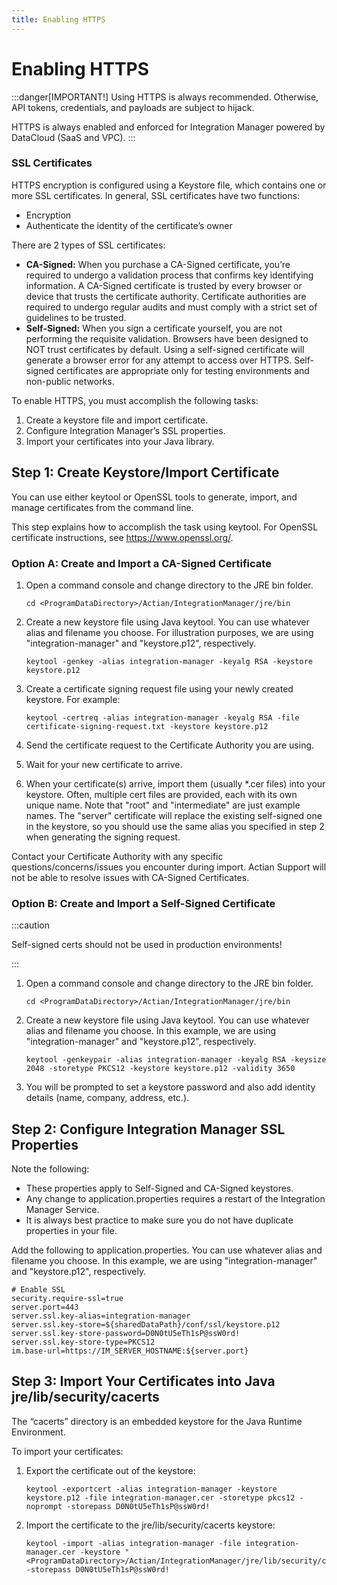 ```yaml
---
title: Enabling HTTPS
---
```


# Enabling HTTPS
 
:::danger[IMPORTANT!]
Using HTTPS is always recommended. Otherwise, API tokens, credentials, and payloads are subject to hijack.

HTTPS is always enabled and enforced for Integration Manager powered by DataCloud (SaaS and VPC).
:::

###  SSL Certificates

HTTPS encryption is configured using a Keystore file, which contains one or more SSL certificates. In general, SSL certificates have two functions:

* Encryption
* Authenticate the identity of the certificate’s owner

There are 2 types of SSL certificates:
* **CA-Signed:** When you purchase a CA-Signed certificate, you’re required to undergo a validation process that confirms key identifying information. A CA-Signed certificate is trusted by every browser or device that trusts the certificate authority. Certificate authorities are required to undergo regular audits and must comply with a strict set of guidelines to be trusted. 
* **Self-Signed:** When you sign a certificate yourself, you are not performing the requisite validation. Browsers have been designed to NOT trust certificates by default. Using a self-signed certificate will generate a browser error for any attempt to access over HTTPS. Self-signed certificates are appropriate only for testing environments and non-public networks. 

To enable HTTPS, you must accomplish the following tasks:
1. Create a keystore file and import certificate.
2. Configure Integration Manager’s SSL properties.
3. Import your certificates into your Java library.

## Step 1: Create Keystore/Import Certificate

You can use either keytool or OpenSSL tools to generate, import, and manage certificates from the command line. 

This step explains how to accomplish the task using keytool. For OpenSSL certificate instructions, see https://www.openssl.org/.

### Option A: Create and Import a CA-Signed Certificate

1. Open a command console and change directory to the JRE bin folder.

    ```
    cd <ProgramDataDirectory>/Actian/IntegrationManager/jre/bin
    ```

2. Create a new keystore file using Java keytool. You can use whatever alias and filename you choose. For illustration purposes, we are using "integration-manager" and "keystore.p12", respectively.

    ```
    keytool -genkey -alias integration-manager -keyalg RSA -keystore keystore.p12
    ```

3. Create a certificate signing request file using your newly created keystore. For example:

    ```
    keytool -certreq -alias integration-manager -keyalg RSA -file certificate-signing-request.txt -keystore keystore.p12
    ```

4. Send the certificate request to the Certificate Authority you are using. 

5. Wait for your new certificate to arrive.

6. When your certificate(s) arrive, import them (usually \*.cer files) into your keystore. Often, multiple cert files are provided, each with its own unique name. Note that "root" and "intermediate" are just example names. The "server" certificate will replace the existing self-signed one in the keystore, so you should use the same alias you specified in step 2 when generating the signing request.

Contact your Certificate Authority with any specific questions/concerns/issues you encounter during import. Actian Support will not be able to resolve issues with CA-Signed Certificates.

### Option B: Create and Import a Self-Signed Certificate

:::caution

Self-signed certs should not be used in production environments!

:::

1. Open a command console and change directory to the JRE bin folder.

    ```
    cd <ProgramDataDirectory>/Actian/IntegrationManager/jre/bin
    ```

2. Create a new keystore file using Java keytool. You can use whatever alias and filename you choose. In this example, we are using "integration-manager" and "keystore.p12", respectively.

    ```
    keytool -genkeypair -alias integration-manager -keyalg RSA -keysize 2048 -storetype PKCS12 -keystore keystore.p12 -validity 3650
    ```

3. You will be prompted to set a keystore password and also add identity details (name, company, address, etc.).

## Step 2: Configure Integration Manager SSL Properties

Note the following:

* These properties apply to Self-Signed and CA-Signed keystores.
* Any change to application.properties requires a restart of the Integration Manager Service.
* It is always best practice to make sure you do not have duplicate properties in your file.

Add the following to application.properties. You can use whatever alias and filename you choose. In this example, we are using "integration-manager" and "keystore.p12", respectively.

```
# Enable SSL
security.require-ssl=true
server.port=443
server.ssl.key-alias=integration-manager
server.ssl.key-store=${sharedDataPath}/conf/ssl/keystore.p12
server.ssl.key-store-password=D0N0tU5eTh1sP@ssW0rd!
server.ssl.key-store-type=PKCS12
im.base-url=https://IM_SERVER_HOSTNAME:${server.port}
```


## Step 3: Import Your Certificates into Java jre/lib/security/cacerts

The “cacerts” directory is an embedded keystore for the Java Runtime Environment.

To import your certificates:

1. Export the certificate out of the keystore:

   ```
   keytool -exportcert -alias integration-manager -keystore keystore.p12 -file integration-manager.cer -storetype pkcs12 -noprompt -storepass D0N0tU5eTh1sP@ssW0rd!
   ```

2. Import the certificate to the jre/lib/security/cacerts keystore:

   ```
   keytool -import -alias integration-manager -file integration-manager.cer -keystore "<ProgramDataDirectory>/Actian/IntegrationManager/jre/lib/security/cacerts" -storepass D0N0tU5eTh1sP@ssW0rd!
   ```
